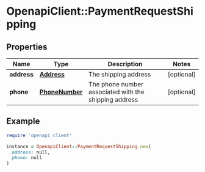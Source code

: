 # OpenapiClient::PaymentRequestShipping

## Properties

| Name | Type | Description | Notes |
| ---- | ---- | ----------- | ----- |
| **address** | [**Address**](Address.md) | The shipping address | [optional] |
| **phone** | [**PhoneNumber**](PhoneNumber.md) | The phone number associated with the shipping address | [optional] |

## Example

```ruby
require 'openapi_client'

instance = OpenapiClient::PaymentRequestShipping.new(
  address: null,
  phone: null
)
```

